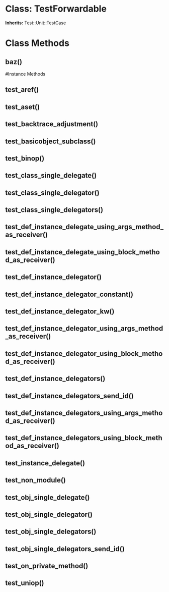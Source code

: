 # Class: TestForwardable
**Inherits:** Test::Unit::TestCase
    



# Class Methods
## baz() [](#method-c-baz)

#Instance Methods
## test_aref() [](#method-i-test_aref)

## test_aset() [](#method-i-test_aset)

## test_backtrace_adjustment() [](#method-i-test_backtrace_adjustment)

## test_basicobject_subclass() [](#method-i-test_basicobject_subclass)

## test_binop() [](#method-i-test_binop)

## test_class_single_delegate() [](#method-i-test_class_single_delegate)

## test_class_single_delegator() [](#method-i-test_class_single_delegator)

## test_class_single_delegators() [](#method-i-test_class_single_delegators)

## test_def_instance_delegate_using_args_method_as_receiver() [](#method-i-test_def_instance_delegate_using_args_method_as_receiver)

## test_def_instance_delegate_using_block_method_as_receiver() [](#method-i-test_def_instance_delegate_using_block_method_as_receiver)

## test_def_instance_delegator() [](#method-i-test_def_instance_delegator)

## test_def_instance_delegator_constant() [](#method-i-test_def_instance_delegator_constant)

## test_def_instance_delegator_kw() [](#method-i-test_def_instance_delegator_kw)

## test_def_instance_delegator_using_args_method_as_receiver() [](#method-i-test_def_instance_delegator_using_args_method_as_receiver)

## test_def_instance_delegator_using_block_method_as_receiver() [](#method-i-test_def_instance_delegator_using_block_method_as_receiver)

## test_def_instance_delegators() [](#method-i-test_def_instance_delegators)

## test_def_instance_delegators_send_id() [](#method-i-test_def_instance_delegators_send_id)

## test_def_instance_delegators_using_args_method_as_receiver() [](#method-i-test_def_instance_delegators_using_args_method_as_receiver)

## test_def_instance_delegators_using_block_method_as_receiver() [](#method-i-test_def_instance_delegators_using_block_method_as_receiver)

## test_instance_delegate() [](#method-i-test_instance_delegate)

## test_non_module() [](#method-i-test_non_module)

## test_obj_single_delegate() [](#method-i-test_obj_single_delegate)

## test_obj_single_delegator() [](#method-i-test_obj_single_delegator)

## test_obj_single_delegators() [](#method-i-test_obj_single_delegators)

## test_obj_single_delegators_send_id() [](#method-i-test_obj_single_delegators_send_id)

## test_on_private_method() [](#method-i-test_on_private_method)

## test_uniop() [](#method-i-test_uniop)

